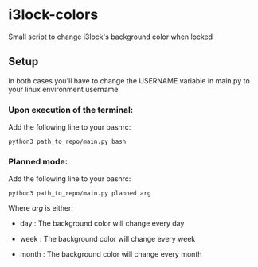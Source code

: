 # i3lock-colors

Small script to change i3lock's background color when locked

## Setup

In both cases you'll have to change the USERNAME variable in main.py to your linux environment username

### Upon execution of the terminal:

Add the following line to your bashrc:
```
python3 path_to_repo/main.py bash
```

### Planned mode:

Add the following line to your bashrc:
```
python3 path_to_repo/main.py planned arg
```

Where *arg* is either:

- day : The background color will change every day

- week : The background color will change every week

- month : The background color will change every month
